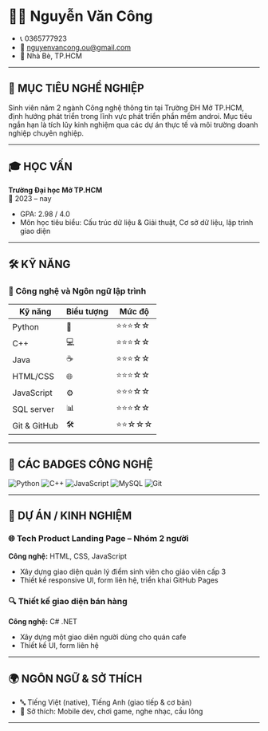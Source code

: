# 🧑‍💻 Nguyễn Văn Công

- 📞 0365777923
- 📧 nguyenvancong.ou@gmail.com
- 📍 Nhà Bè, TP.HCM

---

## 🎯 MỤC TIÊU NGHỀ NGHIỆP

Sinh viên năm 2 ngành Công nghệ thông tin tại Trường ĐH Mở TP.HCM, định hướng phát triển trong lĩnh vực phát triển phần mềm androi. Mục tiêu ngắn hạn là tích lũy kinh nghiệm qua các dự án thực tế và môi trường doanh nghiệp chuyên nghiệp.

---

## 🎓 HỌC VẤN

**Trường Đại học Mở TP.HCM**  
📅 2023 – nay  
- GPA: 2.98 / 4.0  
- Môn học tiêu biểu: Cấu trúc dữ liệu & Giải thuật, Cơ sở dữ liệu, lập trình giao diện

---

## 🛠️ KỸ NĂNG

### 🔧 Công nghệ và Ngôn ngữ lập trình

| Kỹ năng                  | Biểu tượng | Mức độ       |
|--------------------------|------------|--------------|
| Python                   | 🐍         | ⭐⭐⭐☆☆     |
| C++                      | 💻         | ⭐⭐⭐☆☆       |
| Java                     | ☕         | ⭐⭐⭐☆☆        |
| HTML/CSS                 | 🌐         | ⭐⭐⭐☆☆        |
| JavaScript               | ⚙️         | ⭐⭐⭐☆☆        |
| SQL server                   | 📊         | ⭐⭐⭐☆☆        |
| Git & GitHub             | 🛠         | ⭐⭐☆☆☆        |

---

## 🧪 CÁC BADGES CÔNG NGHỆ

![Python](https://img.shields.io/badge/Python-3776AB?style=flat&logo=python&logoColor=white)
![C++](https://img.shields.io/badge/C++-00599C?style=flat&logo=c%2B%2B&logoColor=white)
![JavaScript](https://img.shields.io/badge/JavaScript-F7DF1E?style=flat&logo=javascript&logoColor=black)
![MySQL](https://img.shields.io/badge/MySQL-4479A1?style=flat&logo=mysql&logoColor=white)
![Git](https://img.shields.io/badge/Git-F05032?style=flat&logo=git&logoColor=white)

---

## 💼 DỰ ÁN / KINH NGHIỆM

### 🌐 Tech Product Landing Page – Nhóm 2 người  
**Công nghệ:** HTML, CSS, JavaScript  
- Xây dựng giao diện quản lý điểm sinh viên cho giáo viên cấp 3
- Thiết kế responsive UI, form liên hệ, triển khai GitHub Pages  

### 🔍 Thiết kế giao diện bán hàng
**Công nghệ:** C# .NET 
- Xây dựng một giao diên người dùng cho quán cafe
- Thiết kế UI, form liên hệ

---

## 🌍 NGÔN NGỮ & SỞ THÍCH

- 🔤 Tiếng Việt (native), Tiếng Anh (giao tiếp & cơ bản)  
- 🧠 Sở thích: Mobile dev, chơi game, nghe nhạc, cầu lông

---
